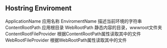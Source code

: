 ## Hostring Enviroment
ApplicationName 应用名称
EnviromentName 描述当前环境的字符串
ContentRootPath 应用根目录
WebRootPath 静态内容的目录，wwwroot文件夹
ContentRootFileProvider 根据ContentRootPath属性读取其中的文件
WebRootFileProvider 根据WebRootPath属性读取其中的文件